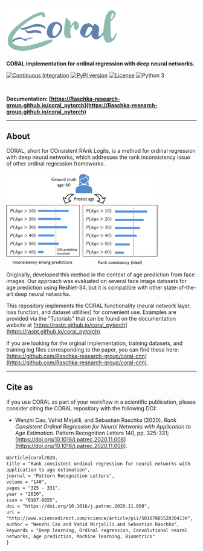 
<img src="docs/img/coral-logo-alpha.png" width=300>

**CORAL implementation for ordinal regression with deep neural networks.**


[![Continuous Integration](https://travis-ci.com/rasbt/coral_pytorch.svg?branch=main)](https://travis-ci.com/rasbt/coral_pytorch)
[![PyPi version](https://pypip.in/v/coral_pytorch/badge.png)](https://pypi.org/project/coral_pytorc/)
[![License](https://img.shields.io/badge/license-MIT-blue.svg)](https://github.com/rasbt/coral_pytorch/blob/master/LICENSE)
![Python 3](https://img.shields.io/badge/python-3-blue.svg)

<br>

**Documentation: [https://Raschka-research-group.github.io/coral_pytorch](https://Raschka-research-group.github.io/coral_pytorch)**

---

## About  

CORAL, short for COnsistent RAnk Logits, is a method for ordinal regression with deep neural networks, which addresses the rank inconsistency issue of other ordinal regression frameworks.

<img src="docs/img/figure1.jpg" width=400>

Originally, developed this method in the context of age prediction from face images. Our approach was evaluated on several face image datasets for age prediction using ResNet-34, but it is compatible with other state-of-the-art deep neural networks.

This repository implements the CORAL functionality (neural network layer, loss function, and dataset utilities) for convenient use. Examples are provided via the "Tutorials" that can be found on the documentation website at [https://rasbt.github.io/coral_pytorch](https://rasbt.github.io/coral_pytorch).

If you are looking for the orginal implementation, training datasets, and training log files corresponding to the paper, you can find these here: [https://github.com/Raschka-research-group/coral-cnn](https://github.com/Raschka-research-group/coral-cnn).



---

## Cite as

If you use CORAL as part of your workflow in a scientific publication, please consider citing the CORAL repository with the following DOI:

- Wenzhi Cao, Vahid Mirjalili, and Sebastian Raschka (2020).  *Rank Consistent Ordinal Regression for Neural Networks with Application to Age Estimation*. Pattern Recognition Letters 140, pp. 325-331; [https://doi.org/10.1016/j.patrec.2020.11.008](https://doi.org/10.1016/j.patrec.2020.11.008).



```
@article{coral2020,
title = "Rank consistent ordinal regression for neural networks with application to age estimation",
journal = "Pattern Recognition Letters",
volume = "140",
pages = "325 - 331",
year = "2020",
issn = "0167-8655",
doi = "https://doi.org/10.1016/j.patrec.2020.11.008",
url = "http://www.sciencedirect.com/science/article/pii/S016786552030413X",
author = "Wenzhi Cao and Vahid Mirjalili and Sebastian Raschka",
keywords = "Deep learning, Ordinal regression, Convolutional neural networks, Age prediction, Machine learning, Biometrics"
}
```

